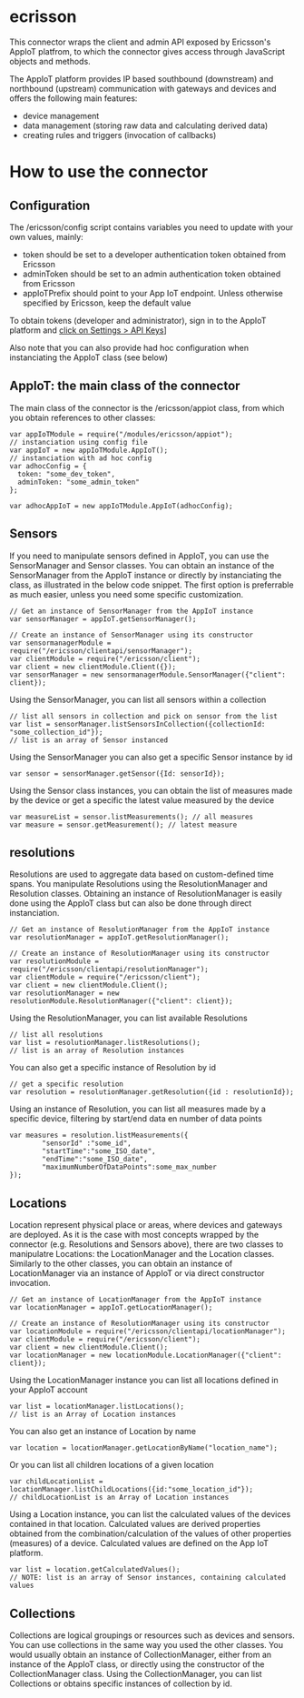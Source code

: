 # ecrisson
This connector wraps the client and admin API exposed by Ericsson's AppIoT platfrom, to which the connector gives access through JavaScript objects and methods. 

The AppIoT platform provides IP based southbound (downstream) and northbound (upstream) communication with gateways and devices and offers the following main features:
- device management
- data management (storing raw data and calculating derived data)
- creating rules and triggers (invocation of callbacks)

# How to use the connector

## Configuration
The /ericsson/config script contains variables you need to update with your own values, mainly:

- token should be set to a developer authentication token obtained from Ericsson
- adminToken should be set to an admin authentication token obtained from Ericsson
- appIoTPrefix should point to your App IoT endpoint. Unless otherwise specified by Ericsson, keep the default value

To obtain tokens (developer and administrator), sign in to the AppIoT platform and [click on Settings > API Keys](https://eappiot.sensbysigma.com/#/apikeys/apikeys)]

Also note that you can also provide had hoc configuration when instanciating the AppIoT class (see below)

## AppIoT: the main class of the connector
The main class of the connector is the /ericsson/appiot class, from which you obtain references to other classes:

```
var appIoTModule = require("/modules/ericsson/appiot");
// instanciation using config file 
var appIoT = new appIoTModule.AppIoT(); 
// instanciation with ad hoc config
var adhocConfig = {
  token: "some_dev_token",
  adminToken: "some_admin_token"
};

var adhocAppIoT = new appIoTModule.AppIoT(adhocConfig); 
```
## Sensors
If you need to manipulate sensors defined in AppIoT, you can use the SensorManager and Sensor classes. 
You can obtain an instance of the SensorManager from the AppIoT instance or directly by instanciating the class, as illustrated in the below code snippet. The first option is preferrable as much easier, unless you need some specific customization.

```
// Get an instance of SensorManager from the AppIoT instance
var sensorManager = appIoT.getSensorManager();  

// Create an instance of SensorManager using its constructor
var sensormanagerModule = require("/ericsson/clientapi/sensorManager");
var clientModule = require("/ericsson/client");
var client = new clientModule.Client({});
var sensorManager = new sensormanagerModule.SensorManager({"client": client});
```
Using the SensorManager, you can list all sensors within a collection
```
// list all sensors in collection and pick on sensor from the list
var list = sensorManager.listSensorsInCollection({collectionId: "some_collection_id"});
// list is an array of Sensor instanced
```
Using the SensorManager you can also get a specific Sensor instance by id
```
var sensor = sensorManager.getSensor({Id: sensorId});
```
Using the Sensor class instances, you can obtain the list of measures made by the device or get a specific the latest value measured by the device
```
var measureList = sensor.listMeasurements(); // all measures
var measure = sensor.getMeasurement(); // latest measure
```

## resolutions
Resolutions are used to aggregate data based on custom-defined time spans. You manipulate Resolutions using the ResolutionManager and Resolution classes. Obtaining an instance of ResolutionManager is easily done using the AppIoT class but can also be done through direct instanciation.

```
// Get an instance of ResolutionManager from the AppIoT instance
var resolutionManager = appIoT.getResolutionManager();  

// Create an instance of ResolutionManager using its constructor
var resolutionModule = require("/ericsson/clientapi/resolutionManager");
var clientModule = require("/ericsson/client");
var client = new clientModule.Client(); 
var resolutionManager = new resolutionModule.ResolutionManager({"client": client});
``` 
Using the ResolutionManager, you can list available Resolutions 
```
// list all resolutions
var list = resolutionManager.listResolutions();
// list is an array of Resolution instances
```
You can also get a specific instance of Resolution by id
```
// get a specific resolution
var resolution = resolutionManager.getResolution({id : resolutionId});
```
Using an instance of Resolution, you can list all measures made by a specific device, filtering by start/end data en number of data points
```
var measures = resolution.listMeasurements({
        "sensorId" :"some_id",
        "startTime":"some_ISO_date",
        "endTime":"some_ISO_date",
        "maximumNumberOfDataPoints":some_max_number
});
```

## Locations
Location represent physical place or areas, where devices and gateways are deployed. As it is the case with most concepts wrapped by the connector (e.g. Resolutions and Sensors above), there are two classes to manipulatre Locations: the LocationManager and the Location classes. Similarly to the other classes, you can obtain an instance of LocationManager via an instance of AppIoT or via direct constructor invocation.

```
// Get an instance of LocationManager from the AppIoT instance
var locationManager = appIoT.getLocationManager();

// Create an instance of ResolutionManager using its constructor
var locationModule = require("/ericsson/clientapi/locationManager");
var clientModule = require("/ericsson/client");
var client = new clientModule.Client(); 
var locationManager = new locationModule.LocationManager({"client": client});
```
Using the LocationManager instance you can list all locations defined in your AppIoT account
```
var list = locationManager.listLocations();
// list is an Array of Location instances
```
You can also get an instance of Location by name
```
var location = locationManager.getLocationByName("location_name");
```
Or you can list all children locations of a given location
```
var childLocationList = locationManager.listChildLocations({id:"some_location_id"});
// childLocationList is an Array of Location instances
```
Using a Location instance, you can list the calculated values of the devices contained in that location. Calculated values are derived properties obtained from the combination/calculation of the values of other properties (measures) of a device. Calculated values are defined on the App IoT platform.
```
var list = location.getCalculatedValues();
// NOTE: list is an array of Sensor instances, containing calculated values
```
## Collections
Collections are logical groupings or resources such as devices and sensors. You can use collections in the same way you used the other classes. You would usually obtain an instance of CollectionManager, either from an instance of the AppIoT class, or directly using the constructor of the CollectionManager class. Using the CollectionManager, you can list Collections or obtains specific instances of collection by id.
